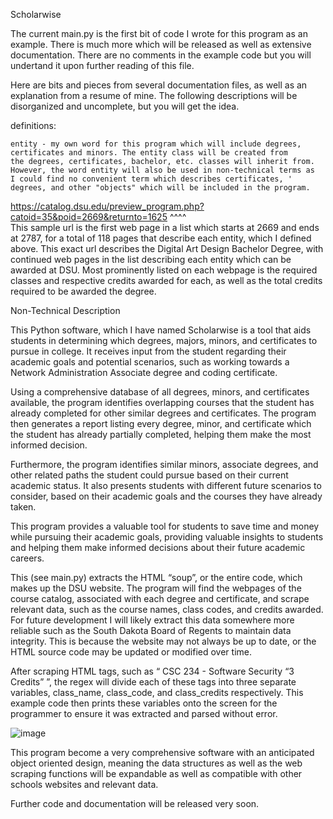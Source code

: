 Scholarwise 

The current main.py is the first bit of code I wrote for this program as an example. There is much more which 
will be released as well as extensive documentation. There are no comments in the example code but you will 
undertand it upon further reading of this file. 

Here are bits and pieces from several documentation files, as well as an explanation from a resume of mine. The 
following descriptions will be disorganized and uncomplete, but you will get the idea.


definitions:

    entity - my own word for this program which will include degrees, 
    certificates and minors. The entity class will be created from
    the degrees, certificates, bachelor, etc. classes will inherit from. 
    However, the word entity will also be used in non-technical terms as 
    I could find no convenient term which describes certificates, '
    degrees, and other "objects" which will be included in the program. 



https://catalog.dsu.edu/preview_program.php?catoid=35&poid=2669&returnto=1625
                                                           ^^^^  
This sample url is the first web page in a list which starts at 2669 and ends at 2787, for
a total of 118 pages that describe each entity, which I defined above. This exact url describes 
the Digital Art Design Bachelor Degree, with continued web pages
in the list describing each entity which can be awarded at DSU. Most prominently listed 
on each webpage is the required classes and respective credits awarded for each, as well as
the total credits required to be awarded the degree. 



Non-Technical Description 

 

This Python software, which I have named Scholarwise is a tool that aids students in determining which degrees, majors, minors, and certificates to pursue in college. It receives input from the student regarding their academic goals and potential scenarios, such as working towards a Network Administration Associate degree and coding certificate.  

 

Using a comprehensive database of all degrees, minors, and certificates available, the program identifies overlapping courses that the student has already completed for other similar degrees and certificates. The program then generates a report listing every degree, minor, and certificate which the student has already partially completed, helping them make the most informed decision.  

 

Furthermore, the program identifies similar minors, associate degrees, and other related paths the student could pursue based on their current academic status. It also presents students with different future scenarios to consider, based on their academic goals and the courses they have already taken.  

 

This program provides a valuable tool for students to save time and money while pursuing their academic goals, providing valuable insights to students and helping them make informed decisions about their future academic careers.  







This (see main.py) extracts the HTML “soup”, or the entire code, which makes up the DSU website. The program will find the webpages of the course catalog, associated with each degree and certificate, and scrape relevant data, such as the course names, class codes, and credits awarded. For future development I will likely extract this data somewhere more reliable such as the South Dakota Board of Regents to maintain data integrity. This is because the website may not always be up to date, or the HTML source code may be updated or modified over time. 

After scraping HTML tags, such as “<a> CSC 234 - Software Security</a> “3 Credits” ”, the regex will divide each of these tags into three separate variables, class_name, class_code, and class_credits respectively. This example code then prints these variables onto the screen for the programmer to ensure it was extracted and parsed without error. 



![image](https://user-images.githubusercontent.com/117784062/218905634-859d71fc-b7b8-47ab-b40d-be22757d6c9c.png)


This program become a very comprehensive software with an anticipated object oriented design, meaning the data structures as well as the web scraping functions will be expandable as well as compatible with other schools websites and relevant data. 

Further code and documentation will be released very soon.
